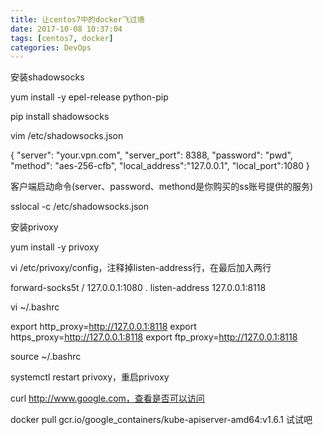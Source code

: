 ```yaml
---
title: 让centos7中的docker飞过墙
date: 2017-10-08 10:37:04
tags: [centos7, docker]
categories: DevOps
---
```

安装shadowsocks

yum install -y epel-release python-pip

pip install shadowsocks

vim /etc/shadowsocks.json

{
  "server": "your.vpn.com",
  "server_port": 8388,
  "password": "pwd",
  "method": "aes-256-cfb",
  "local_address":"127.0.0.1",
  "local_port":1080
}



客户端启动命令(server、password、methond是你购买的ss账号提供的服务)

sslocal  -c /etc/shadowsocks.json

安装privoxy

yum install -y privoxy

vi /etc/privoxy/config，注释掉listen-address行，在最后加入两行

forward-socks5t / 127.0.0.1:1080 .
listen-address  127.0.0.1:8118

vi ~/.bashrc

export http_proxy=http://127.0.0.1:8118
export https_proxy=http://127.0.0.1:8118
export ftp_proxy=http://127.0.0.1:8118

source ~/.bashrc

systemctl restart privoxy，重启privoxy

curl http://www.google.com，查看是否可以访问

docker pull gcr.io/google_containers/kube-apiserver-amd64:v1.6.1 试试吧